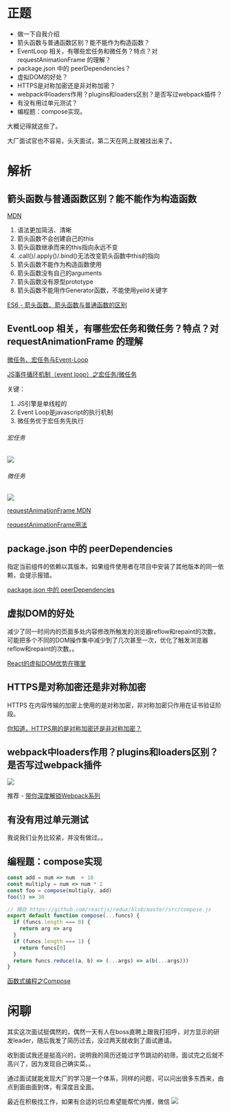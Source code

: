 # 正题

- 做一下自我介绍
- 箭头函数与普通函数区别？能不能作为构造函数？
- EventLoop 相关，有哪些宏任务和微任务？特点？对 requestAnimationFrame 的理解？
- package.json 中的 peerDependencies？
- 虚拟DOM的好处？
- HTTPS是对称加密还是非对称加密？
- webpack中loaders作用？plugins和loaders区别？是否写过webpack插件？
- 有没有用过单元测试？
- 编程题：compose实现。

大概记得就这些了。

大厂面试官也不容易，头天面试，第二天在网上就被挂出来了。

# 解析

## 箭头函数与普通函数区别？能不能作为构造函数

[MDN](https://developer.mozilla.org/zh-CN/docs/Web/JavaScript/Reference/Functions/Arrow_functions)

1. 语法更加简洁、清晰
2. 箭头函数不会创建自己的this
3. 箭头函数继承而来的this指向永远不变
4. .call()/.apply()/.bind()无法改变箭头函数中this的指向
5. 箭头函数不能作为构造函数使用
6. 箭头函数没有自己的arguments
7. 箭头函数没有原型prototype
8. 箭头函数不能用作Generator函数，不能使用yeild关键字

[ES6 - 箭头函数、箭头函数与普通函数的区别](https://juejin.im/post/5c979300e51d456f49110bf0#heading-2)

## EventLoop 相关，有哪些宏任务和微任务？特点？对 requestAnimationFrame 的理解

[微任务、宏任务与Event-Loop](https://juejin.im/post/5b73d7a6518825610072b42b#heading-9)

[JS事件循环机制（event loop）之宏任务/微任务](https://juejin.im/post/5b498d245188251b193d4059)

关键：

1. JS引擎是单线程的
2. Event Loop是javascript的执行机制
3. 微任务优于宏任务先执行

###### 宏任务

![](https://imgkr.cn-bj.ufileos.com/af613cfb-da15-4f9a-bb8a-323a4c5ce0ec.png)

###### 微任务

![](https://imgkr.cn-bj.ufileos.com/b4d832fd-6925-4b8c-b15b-f26ca13d6204.png)

[requestAnimationFrame MDN](https://developer.mozilla.org/zh-CN/docs/Web/API/Window/requestAnimationFrame)

[requestAnimationFrame用法](https://juejin.im/post/5b6020b8e51d4535253b30d1)

## package.json 中的 peerDependencies

指定当前组件的依赖以其版本。如果组件使用者在项目中安装了其他版本的同一依赖，会提示报错。

[package.json 中的 peerDependencies](https://javascript.ruanyifeng.com/nodejs/packagejson.html#toc3)

## 虚拟DOM的好处

减少了同一时间内的页面多处内容修改所触发的浏览器reflow和repaint的次数，可能把多个不同的DOM操作集中减少到了几次甚至一次，优化了触发浏览器reflow和repaint的次数。。

[React的虚拟DOM优势在哪里](http://litianyi.cc/technology/2017/08/04/FE-React-Virtual-DOM/)

## HTTPS是对称加密还是非对称加密

HTTPS 在内容传输的加密上使用的是对称加密，非对称加密只作用在证书验证阶段。

[你知道，HTTPS用的是对称加密还是非对称加密？](https://zhuanlan.zhihu.com/p/96494976)

## webpack中loaders作用？plugins和loaders区别？是否写过webpack插件

![](https://user-gold-cdn.xitu.io/2020/4/18/1718c523bed13737?w=2090&h=1432&f=png&s=2265894)

推荐 - [带你深度解锁Webpack系列](https://juejin.im/post/5e5c65fc6fb9a07cd00d8838)

## 有没有用过单元测试

我说我们业务比较紧，并没有做过。。

## 编程题：compose实现

```js
const add = num => num  + 10
const multiply = num => num * 2
const foo = compose(multiply, add)
foo(5) => 30
```

```js
// 摘自 https://github.com/reactjs/redux/blob/master/src/compose.js
export default function compose(...funcs) {
  if (funcs.length === 0) {
    return arg => arg
  }
  if (funcs.length === 1) {
    return funcs[0]
  }
  return funcs.reduce((a, b) => (...args) => a(b(...args)))
}
```

[函数式编程之Compose](https://juejin.im/post/59bb6faf6fb9a00a59594395)

# 闲聊

其实这次面试挺偶然的，偶然一天有人在boss直聘上跟我打招呼，对方显示的研发leader，随后我发了简历过去，没过两天就收到了面试邀请。

收到面试我还是挺高兴的，说明我的简历还能过字节跳动的初筛，面试完之后就不高兴了，因为发现自己确实菜。。

通过面试就能发现大厂的学习是一个体系，同样的问题，可以问出很多东西来，由点到面由面到体，有深度且全面。

最近在积极找工作，如果有合适的坑位希望能帮忙内推，微信
![](https://imgkr.cn-bj.ufileos.com/96580b44-535b-4d0c-867e-d8bdc7ba7ccc.png)
